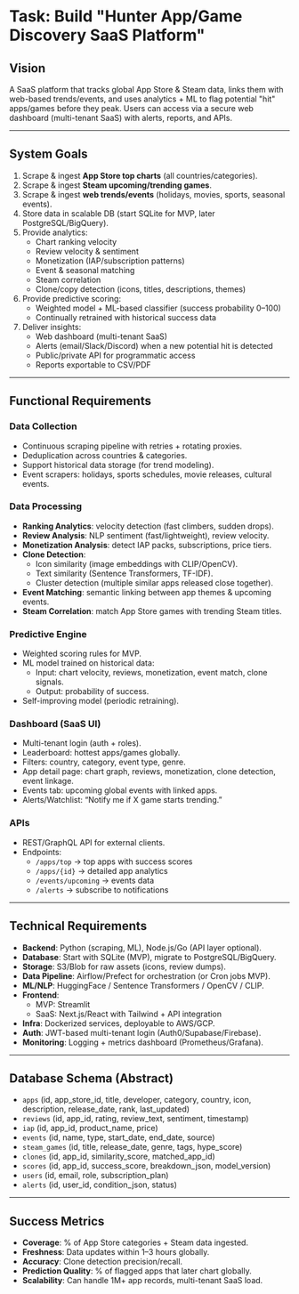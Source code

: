 # Task: Build "Hunter App/Game Discovery SaaS Platform"

## Vision
A SaaS platform that tracks global App Store & Steam data, links them with web-based trends/events, and uses analytics + ML to flag potential "hit" apps/games before they peak. Users can access via a secure web dashboard (multi-tenant SaaS) with alerts, reports, and APIs.

---

## System Goals
1. Scrape & ingest **App Store top charts** (all countries/categories).  
2. Scrape & ingest **Steam upcoming/trending games**.  
3. Scrape & ingest **web trends/events** (holidays, movies, sports, seasonal events).  
4. Store data in scalable DB (start SQLite for MVP, later PostgreSQL/BigQuery).  
5. Provide analytics:  
   - Chart ranking velocity  
   - Review velocity & sentiment  
   - Monetization (IAP/subscription patterns)  
   - Event & seasonal matching  
   - Steam correlation  
   - Clone/copy detection (icons, titles, descriptions, themes)  
6. Provide predictive scoring:  
   - Weighted model + ML-based classifier (success probability 0–100)  
   - Continually retrained with historical success data  
7. Deliver insights:  
   - Web dashboard (multi-tenant SaaS)  
   - Alerts (email/Slack/Discord) when a new potential hit is detected  
   - Public/private API for programmatic access  
   - Reports exportable to CSV/PDF  

---

## Functional Requirements

### Data Collection
- Continuous scraping pipeline with retries + rotating proxies.  
- Deduplication across countries & categories.  
- Support historical data storage (for trend modeling).  
- Event scrapers: holidays, sports schedules, movie releases, cultural events.  

### Data Processing
- **Ranking Analytics**: velocity detection (fast climbers, sudden drops).  
- **Review Analysis**: NLP sentiment (fast/lightweight), review velocity.  
- **Monetization Analysis**: detect IAP packs, subscriptions, price tiers.  
- **Clone Detection**:  
  - Icon similarity (image embeddings with CLIP/OpenCV).  
  - Text similarity (Sentence Transformers, TF-IDF).  
  - Cluster detection (multiple similar apps released close together).  
- **Event Matching**: semantic linking between app themes & upcoming events.  
- **Steam Correlation**: match App Store games with trending Steam titles.  

### Predictive Engine
- Weighted scoring rules for MVP.  
- ML model trained on historical data:  
  - Input: chart velocity, reviews, monetization, event match, clone signals.  
  - Output: probability of success.  
- Self-improving model (periodic retraining).  

### Dashboard (SaaS UI)
- Multi-tenant login (auth + roles).  
- Leaderboard: hottest apps/games globally.  
- Filters: country, category, event type, genre.  
- App detail page: chart graph, reviews, monetization, clone detection, event linkage.  
- Events tab: upcoming global events with linked apps.  
- Alerts/Watchlist: “Notify me if X game starts trending.”  

### APIs
- REST/GraphQL API for external clients.  
- Endpoints:  
  - `/apps/top` → top apps with success scores  
  - `/apps/{id}` → detailed app analytics  
  - `/events/upcoming` → events data  
  - `/alerts` → subscribe to notifications  

---

## Technical Requirements
- **Backend**: Python (scraping, ML), Node.js/Go (API layer optional).  
- **Database**: Start with SQLite (MVP), migrate to PostgreSQL/BigQuery.  
- **Storage**: S3/Blob for raw assets (icons, review dumps).  
- **Data Pipeline**: Airflow/Prefect for orchestration (or Cron jobs MVP).  
- **ML/NLP**: HuggingFace / Sentence Transformers / OpenCV / CLIP.  
- **Frontend**:  
  - MVP: Streamlit  
  - SaaS: Next.js/React with Tailwind + API integration  
- **Infra**: Dockerized services, deployable to AWS/GCP.  
- **Auth**: JWT-based multi-tenant login (Auth0/Supabase/Firebase).  
- **Monitoring**: Logging + metrics dashboard (Prometheus/Grafana).  

---

## Database Schema (Abstract)
- `apps` (id, app_store_id, title, developer, category, country, icon, description, release_date, rank, last_updated)  
- `reviews` (id, app_id, rating, review_text, sentiment, timestamp)  
- `iap` (id, app_id, product_name, price)  
- `events` (id, name, type, start_date, end_date, source)  
- `steam_games` (id, title, release_date, genre, tags, hype_score)  
- `clones` (id, app_id, similarity_score, matched_app_id)  
- `scores` (id, app_id, success_score, breakdown_json, model_version)  
- `users` (id, email, role, subscription_plan)  
- `alerts` (id, user_id, condition_json, status)  

---

## Success Metrics
- **Coverage**: % of App Store categories + Steam data ingested.  
- **Freshness**: Data updates within 1–3 hours globally.  
- **Accuracy**: Clone detection precision/recall.  
- **Prediction Quality**: % of flagged apps that later chart globally.  
- **Scalability**: Can handle 1M+ app records, multi-tenant SaaS load.  
